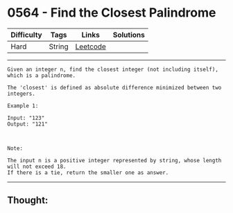 # 0564 - Find the Closest Palindrome

Difficulty  | Tags | Links | Solutions
----------- | ---- | ----- | -----
Hard | String | [Leetcode](https://leetcode.com/problems/find-the-closest-palindrome/description/) |


-----------

```
Given an integer n, find the closest integer (not including itself), which is a palindrome. 

The 'closest' is defined as absolute difference minimized between two integers.

Example 1:

Input: "123"
Output: "121"



Note:

The input n is a positive integer represented by string, whose length will not exceed 18.
If there is a tie, return the smaller one as answer.
```

-----------

## Thought:
